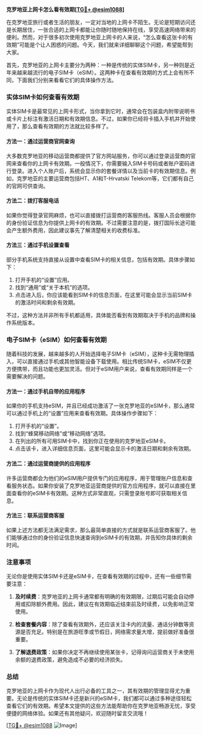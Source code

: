 **克罗地亚上网卡怎么看有效期[[TG💪+ @esim1088](https://t.me/s/esim1088)]**

在克罗地亚旅行或者生活的朋友，一定对当地的上网卡不陌生。无论是短期访问还是长期居住，一张合适的上网卡都能让你随时随地保持在线，享受高速网络带来的便利。然而，对于很多初次使用克罗地亚上网卡的人来说，“怎么查看这张卡的有效期”可能是个让人困惑的问题。今天，我们就来详细聊聊这个问题，希望能帮到大家。

首先，克罗地亚的上网卡主要分为两种：一种是传统的实体SIM卡，另一种则是近年来越来越流行的电子SIM卡（eSIM）。这两种卡在查看有效期的方式上会有所不同，下面我们分别来看看它们的具体操作方法。

### 实体SIM卡如何查看有效期

实体SIM卡是最常见的上网卡形式，当你拿到它时，通常会在包装盒内附带说明书或卡片上标注有激活日期和有效期信息。不过，如果你已经将卡插入手机并开始使用了，那么查看有效期的方法就比较多样了。

#### 方法一：通过运营商官网查询
大多数克罗地亚的移动运营商都提供了官方网站服务，你可以通过登录运营商的官网来查看你的上网卡有效期。一般情况下，你需要输入SIM卡号码或者账户密码进行登录。进入个人账户后，系统会显示你的套餐详情以及当前卡的有效期信息。例如，克罗地亚的主要运营商包括HT、A1和T-Hrvatski Telekom等，它们都有自己的官网可供查询。

#### 方法二：拨打客服电话
如果你觉得登录官网麻烦，也可以直接拨打运营商的客服热线。客服人员会根据你的身份验证信息为你提供上网卡的有效期。不过需要注意的是，拨打国际长途可能会产生额外费用，因此建议事先了解清楚相关的收费标准。

#### 方法三：通过手机设置查看
部分手机系统支持直接从设置中查看SIM卡的相关信息，包括有效期。具体步骤如下：
1. 打开手机的“设置”应用。
2. 找到“通用”或“关于本机”的选项。
3. 点击进入后，你应该能看到SIM卡的信息页面，在这里可能会显示当前SIM卡的激活时间和剩余有效期。

不过，这种方法并非所有手机都适用，具体能否看到有效期取决于手机的品牌和操作系统版本。

### 电子SIM卡（eSIM）如何查看有效期

随着科技的发展，越来越多的人开始选择电子SIM卡（eSIM），这种卡无需物理插入，可以直接通过手机或其他智能设备下载使用。相比传统SIM卡，eSIM不仅更方便携带，而且功能也更加灵活。但对于eSIM用户来说，查看有效期同样是一个需要解决的问题。

#### 方法一：通过手机自带的应用程序
如果你的手机支持eSIM，并且已经成功激活了一张克罗地亚的eSIM卡，那么通常可以通过手机上的“设置”应用来查看有效期。具体操作步骤如下：
1. 打开手机的“设置”。
2. 找到“蜂窝移动网络”或“移动网络”选项。
3. 在列出的所有可用SIM卡中，找到你正在使用的克罗地亚eSIM卡。
4. 点击该卡，进入详细信息页面，这里可能会显示卡的激活日期和剩余有效期。

#### 方法二：通过运营商提供的应用程序
许多运营商都会为他们的eSIM用户提供专门的应用程序，用于管理账户信息和查看服务状态。如果你安装了克罗地亚运营商提供的官方应用程序，就可以直接在里面查看你的eSIM卡有效期。这种方式非常直观，只需登录账号即可获取相关信息。

#### 方法三：联系运营商客服
如果上述方法都无法满足需求，那么最简单直接的方式就是联系运营商客服了。他们能够通过你的身份验证信息快速查询到eSIM卡的有效期，并告知你具体的剩余时间。

### 注意事项

无论你是使用实体SIM卡还是eSIM卡，在查看有效期的过程中，还有一些细节需要注意：

1. **及时续费**：克罗地亚的上网卡通常都有明确的有效期限，过期后可能会自动停用或扣除额外费用。因此，建议在有效期临近结束前及时续费，以免影响正常使用。
   
2. **检查套餐内容**：除了查看有效期外，还应该关注卡内的流量、通话分钟数等资源是否充足。特别是在旅游旺季或节假日，网络需求量大增，提前做好准备很重要。

3. **了解退费政策**：如果你决定不再继续使用某张卡，记得询问运营商关于未使用余额的退费政策，避免造成不必要的经济损失。

### 总结

克罗地亚的上网卡作为现代人出行必备的工具之一，其有效期的管理显得尤为重要。无论是传统的实体SIM卡还是新兴的eSIM卡，我们都可以通过多种途径轻松查看它们的有效期。希望本文提供的这些方法能帮助你在克罗地亚畅游无忧，享受便捷的网络体验。如果还有其他疑问，欢迎随时留言交流哦！

[[TG💪+ @esim1088](https://t.me/s/esim1088) ![Image](https://i.postimg.cc/4NQfJmqS/Snipaste-2025-05-13-00-14-12.png)]